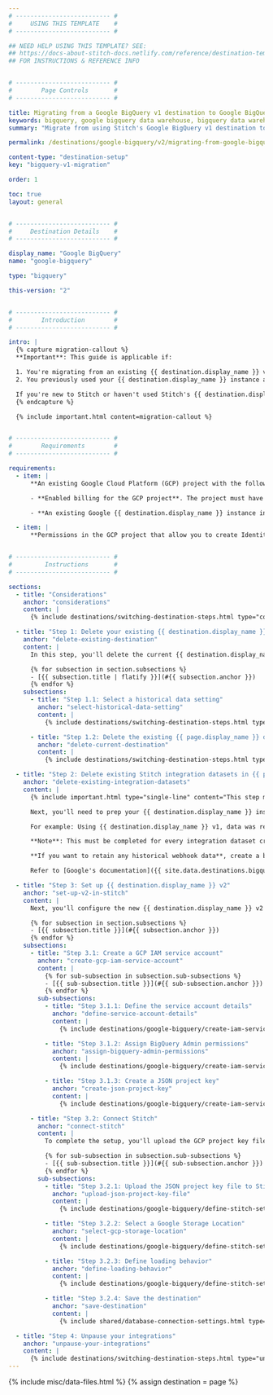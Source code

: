 ```yaml
---
# -------------------------- #
#     USING THIS TEMPLATE    #
# -------------------------- #

## NEED HELP USING THIS TEMPLATE? SEE:
## https://docs-about-stitch-docs.netlify.com/reference/destination-templates/destination-setup/
## FOR INSTRUCTIONS & REFERENCE INFO


# -------------------------- #
#        Page Controls       #
# -------------------------- #

title: Migrating from a Google BigQuery v1 destination to Google BigQuery v2
keywords: bigquery, google bigquery data warehouse, bigquery data warehouse, bigquery etl, etl to bigquery, bigquery destination
summary: "Migrate from using Stitch's Google BigQuery v1 destination to the new version, v2."

permalink: /destinations/google-bigquery/v2/migrating-from-google-bigquery-v1

content-type: "destination-setup"
key: "bigquery-v1-migration"

order: 1

toc: true
layout: general


# -------------------------- #
#     Destination Details    #
# -------------------------- #

display_name: "Google BigQuery"
name: "google-bigquery"

type: "bigquery"

this-version: "2"


# -------------------------- #
#        Introduction        #
# -------------------------- #

intro: |
  {% capture migration-callout %}
  **Important**: This guide is applicable if:

  1. You're migrating from an existing {{ destination.display_name }} v1 destination to v2 in the same Stitch account
  2. You previously used your {{ destination.display_name }} instance as a Stitch destination and it contains integration datasets (schemas). This instance may have been connected to your current account or a previous account. 

  If you're new to Stitch or haven't used Stitch's {{ destination.display_name }} destination before, refer to the [Connecting a {{ destination.display_name }} v2 destination guide]({{ link.destinations.setup.bigquery-v2 | prepend: site.baseurl }}).
  {% endcapture %}

  {% include important.html content=migration-callout %}


# -------------------------- #
#        Requirements        #
# -------------------------- #

requirements:
  - item: |
      **An existing Google Cloud Platform (GCP) project with the following setup:**

      - **Enabled billing for the GCP project**. The project must have [billing enabled and an attached credit card]({{ site.data.destinations.bigquery.resource-links.enable-billing }}). This is required for Stitch to successfully load data.

      - **An existing Google {{ destination.display_name }} instance in the GCP project.** Stitch will not create an instance for you.

  - item: |
      **Permissions in the GCP project that allow you to create Identity Access Management (IAM) service accounts.** Stitch uses a service account during the replication process to load data into {{ destination.display_name }}. Refer to [Google's documentation]({{ site.data.destinations.bigquery.resource-links.service-accounts }}){:target="new"} for more info about service accounts and the permissions required to create them.


# -------------------------- #
#         Instructions       #
# -------------------------- #

sections:
  - title: "Considerations"
    anchor: "considerations"
    content: |
      {% include destinations/switching-destination-steps.html type="considerations" %}

  - title: "Step 1: Delete your existing {{ destination.display_name }} destination in Stitch"
    anchor: "delete-existing-destination"
    content: |
      In this step, you'll delete the current {{ destination.display_name }} v1 destination configuration in Stitch:

      {% for subsection in section.subsections %}
      - [{{ subsection.title | flatify }}](#{{ subsection.anchor }})
      {% endfor %}
    subsections:
      - title: "Step 1.1: Select a historical data setting"
        anchor: "select-historical-data-setting"
        content: |
          {% include destinations/switching-destination-steps.html type="select-historical-data-setting" %}

      - title: "Step 1.2: Delete the existing {{ page.display_name }} destination in Stitch"
        anchor: "delete-current-destination"
        content: |
          {% include destinations/switching-destination-steps.html type="delete-current-destination" %}

  - title: "Step 2: Delete existing Stitch integration datasets in {{ page.display_name }}"
    anchor: "delete-existing-integration-datasets"
    content: |
      {% include important.html type="single-line" content="This step must be completed before you connect the new destination in Stitch or replication issues will occur." %}

      Next, you'll need to prep your {{ destination.display_name }} instance for the migration. To continue replicating data from your existing integrations, you'll need to delete the integration datasets (schemas) and tables in {{ destination.display_name }} and allow Stitch to re-create them using {{ destination.display_name }} v2.

      For example: Using {{ destination.display_name }} v1, data was replicated to an integration dataset named `facebook_ads`. You want to continue replicating data from this integration to the `facebook_ads` dataset. To do so, you need to delete the entire `facebook_ads` dataset and allow Stitch to re-create it using {{ destination.display_name }} v2. This is to ensure data is loaded correctly.

      **Note**: This must be completed for every integration dataset created using a {{ destination.display_name }} v1 destination where you want to continue replicating data to the same dataset name. Additionally, this is applicable even if another Stitch account was used with {{ destination.display_name }} v1. If not completed, Stitch will encounter issues when attempting to load data.

      **If you want to retain any historical webhook data**, create a backup of the data before deleting datasets from your {{ destination.display_name }} instance. If you have the ability to replay webhook data, you may not need to do this.

      Refer to [Google's documentation]({{ site.data.destinations.bigquery.resource-links.delete-dataset }}){:target="new"} for instructions on deleting datasets.

  - title: "Step 3: Set up {{ destination.display_name }} v2"
    anchor: "set-up-v2-in-stitch"
    content: |
      Next, you'll configure the new {{ destination.display_name }} v2 destination in Stitch:

      {% for subsection in section.subsections %}
      - [{{ subsection.title }}](#{{ subsection.anchor }})
      {% endfor %}
    subsections:
      - title: "Step 3.1: Create a GCP IAM service account"
        anchor: "create-gcp-iam-service-account"
        content: |
          {% for sub-subsection in subsection.sub-subsections %}
          - [{{ sub-subsection.title }}](#{{ sub-subsection.anchor }})
          {% endfor %}
        sub-subsections:
          - title: "Step 3.1.1: Define the service account details"
            anchor: "define-service-account-details"
            content: |
              {% include destinations/google-bigquery/create-iam-service-account.html type="define-service-account-details" %}

          - title: "Step 3.1.2: Assign BigQuery Admin permissions"
            anchor: "assign-bigquery-admin-permissions"
            content: |
              {% include destinations/google-bigquery/create-iam-service-account.html type="assign-bq-admin" %}

          - title: "Step 3.1.3: Create a JSON project key"
            anchor: "create-json-project-key"
            content: |
              {% include destinations/google-bigquery/create-iam-service-account.html type="create-json-project-key" %}

      - title: "Step 3.2: Connect Stitch"
        anchor: "connect-stitch"
        content: |
          To complete the setup, you'll upload the GCP project key file to Stitch and define settings for your {{ destination.display_name }} destination:

          {% for sub-subsection in subsection.sub-subsections %}
          - [{{ sub-subsection.title }}](#{{ sub-subsection.anchor }})
          {% endfor %}
        sub-subsections:
          - title: "Step 3.2.1: Upload the JSON project key file to Stitch"
            anchor: "upload-json-project-key-file"
            content: |
              {% include destinations/google-bigquery/define-stitch-settings.html type="upload-project-file" version-migration=true %}

          - title: "Step 3.2.2: Select a Google Storage Location"
            anchor: "select-gcp-storage-location"
            content: |
              {% include destinations/google-bigquery/define-stitch-settings.html type="select-gcs-location" %}

          - title: "Step 3.2.3: Define loading behavior"
            anchor: "define-loading-behavior"
            content: |
              {% include destinations/google-bigquery/define-stitch-settings.html type="define-loading-behavior" %}

          - title: "Step 3.2.4: Save the destination"
            anchor: "save-destination"
            content: |
              {% include shared/database-connection-settings.html type="finish-up" %}

  - title: "Step 4: Unpause your integrations"
    anchor: "unpause-your-integrations"
    content: |
      {% include destinations/switching-destination-steps.html type="unpause-integrations" %}
---
```

{% include misc/data-files.html %}
{% assign destination = page %}